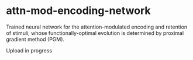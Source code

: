 # attn-mod-encoding-network
Trained neural network for the attention-modulated encoding and retention of stimuli, whose functionally-optimal evolution is determined by proximal gradient method (PGM). 

Upload in progress
